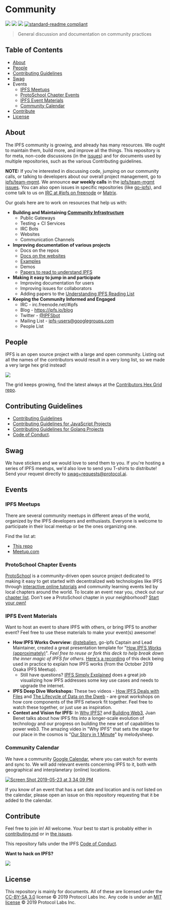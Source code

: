 # Community

[![](https://img.shields.io/badge/made%20by-Protocol%20Labs-blue.svg?style=flat-square)](http://ipn.io)
[![](https://img.shields.io/badge/project-IPFS-blue.svg?style=flat-square)](http://ipfs.io/)
[![](https://img.shields.io/badge/freenode-%23ipfs-blue.svg?style=flat-square)](http://webchat.freenode.net/?channels=%23ipfs)
[![standard-readme compliant](https://img.shields.io/badge/standard--readme-OK-green.svg?style=flat-square)](https://github.com/RichardLitt/standard-readme)

> General discussion and documentation on community practices

## Table of Contents

- [About](#about)
- [People](#people)
- [Contributing Guidelines](#contributing-guidelines)
- [Swag](#swag)
- Events
  - [IPFS Meetups](#ipfs-meetups)
  - [ProtoSchool Chapter Events](#protoschool-chapter-events)
  - [IPFS Event Materials](#ipfs-event-materials)
  - [Community Calendar](#community-calendar)
- [Contribute](#contribute)
- [License](#license)

## About

The IPFS community is growing, and already has many resources. We ought to maintain them, build more, and improve all the things. This repository is for meta, non-code discussions (in the [issues](issues)) and for documents used by multiple repositories, such as the various Contributing guidelines.

**NOTE:** If you're interested in discussing code, jumping on our community calls, or talking to developers about our overall project management, go to [ipfs/team-mgmt](https://github.com/ipfs/team-mgmt). We announce **our weekly calls** in the [ipfs/team-mgmt issues](https://github.com/ipfs/team-mgmt/issues). You can also open issues in specific repositories (like [go-ipfs](https://github.com/ipfs/go-ipfs)), and come talk to us on [IRC at #ipfs on freenode](http://webchat.freenode.net/?channels=%23ipfs) or [Matrix](https://matrix.to/#/!yhqiEdqNjyPbxtUjzm:matrix.org?via=matrix.org&via=swedneck.xyz&via=permaweb.io).

Our goals here are to work on resources that help us with:

- **Building and Maintaining [Community Infrastructure](https://github.com/ipfs/infrastructure)**
  - Public Gateways
  - Testing + CI Services
  - IRC Bots
  - Websites
  - Communication Channels
- **Improving documentation of various projects**
  - Docs on the repos
  - [Docs on the websites](https://ipfs.io/docs)
  - [Examples](https://ipfs.io/docs/examples)
  - Demos
  - [Papers to read to understand IPFS](https://github.com/ipfs/reading-list)
- **Making it easy to jump in and participate**
  - Improving documentation for users
  - Improving issues for collaborators
  - Adding papers to the [Understanding IPFS Reading List](https://github.com/ipfs/reading-list)
- **Keeping the Community Informed and Engaged**
  - IRC - irc.freenode.net/#ipfs
  - Blog - https://ipfs.io/blog
  - Twitter - [@IPFSbot](https://twitter.com/IPFSbot)
  - Mailing List - [ipfs-users@googlegroups.com](https://groups.google.com/forum/#!forum/ipfs-users)
  - People List

## People

IPFS is an open source project with a large and open community. Listing out all the names of the contributors would result in a very long list, so we made a very large hex grid instead!

[![](https://ipfs.io/ipfs/QmPNkiTxa8V2vaRLmTBJte5RZzkNYjiUYnvht6BUpqs8au/ipfs-people.jpg)](https://ipfs.io/ipfs/QmVNsFGDQPa2kJHUHxQmYJddzwDZdX2twpvwFF2jaChAix/)

The grid keeps growing, find the latest always at the [Contributors Hex Grid repo](https://github.com/ipfs/contributors-hex-grid#interplanetary-contributors-webpage).

## Contributing Guidelines

- [Contributing Guidelines](./CONTRIBUTING.md)
- [Contributing Guidelines for JavaScript Projects](./CONTRIBUTING_JS.md)
- [Contributing Guidelines for Golang Projects](./CONTRIBUTING_GO.md)
- [Code of Conduct](./code-of-conduct.md).

## Swag

We have stickers and we would love to send them to you. If you're hosting a series of IPFS meetups, we'd also love to send you T-shirts to distribute! Send your request directly to [swag+requests@protocol.ai](mailto:swag+requests@protocol.ai).

## Events

### IPFS Meetups

There are several community meetups in different areas of the world, organized by the IPFS developers and enthusiasts. Everyone is welcome to participate in their local meetup or be the ones organizing one.

Find the list at:

- [This repo](https://github.com/ipfs/community/issues?q=is%3Aissue+is%3Aopen+label%3Ameetup)
- [Meetup.com](https://meetup.com/pro/ipfs)

### ProtoSchool Chapter Events

[ProtoSchool](https://proto.school) is a community-driven open source project dedicated to making it easy to get started with decentralized web technologies like IPFS through [interactive online tutorials](https://proto.school/#/tutorials) and community learning events led by local chapters around the world. To locate an event near you, check out our [chapter list](https://proto.school/#/chapters). Don't see a ProtoSchool chapter in your neighborhood? [Start your own!](https://proto.school/#/host)

### IPFS Event Materials
Want to host an event to share IPFS with others, or bring IPFS to another event? Feel free to use these materials to make your event(s) awesome!

- **How IPFS Works Overview:** [@stebalien](http://github.com/@stebalien), go-ipfs Captain and Lead Maintainer, created a great presentation template for "[How IPFS Works (approximately)](https://docs.google.com/presentation/d/1wyrTNTERJV23R7PyLrNloBauygdq1SXerijvEUG62xI/edit)". _Feel free to reuse or fork this deck to help break down the inner magic of IPFS for others._ [Here's a recording](https://drive.google.com/file/d/1yRaBqjdu9mWeVzGl-pSPfwZ7XUjb2rwy/view) of this deck being used in practice to explain how IPFS works (from the October 2019 Osaka IPFS Meetup).
  - Still have questions? [IPFS Simply Explained](https://www.youtube.com/watch?v=5Uj6uR3fp-U) does a great job visualizing how IPFS addresses some key use cases and needs to upgrade the internet.
- **IPFS Deep Dive Workshops:** These two videos - [How IPFS Deals with Files](https://www.youtube.com/watch?v=Z5zNPwMDYGg&list=PLuhRWgmPaHtSsHMhjeWpfOzr8tonPaePu&index=2&t=0s) and [The Lifecycle of Data on the Dweb](https://www.youtube.com/watch?v=fLUq0RkiTBA&list=PLuhRWgmPaHtSsHMhjeWpfOzr8tonPaePu&index=3&t=8s) - are great workshops on how core components of the IPFS network fit together. Feel free to watch these together, or just use as inspiration.
- **Context and Vision for IPFS:** In [Why IPFS?](https://www.youtube.com/watch?v=zE_WSLbqqvo) and [Building Web3](https://www.youtube.com/watch?v=pJOG5Ql7ZD0), Juan Benet talks about how IPFS fits into a longer-scale evolution of technology and our progress on building the new set of capabilities to power web3. The amazing video in "Why IPFS" that sets the stage for our place in the cosmos is "[Our Story in 1 Minute](https://www.youtube.com/watch?v=ZSt9tm3RoUU)" by melodysheep.

### Community Calendar

We have a community [Google Calendar](https://calendar.google.com/calendar/embed?src=ipfs.io_eal36ugu5e75s207gfjcu0ae84@group.calendar.google.com&ctz=UTC), where you can watch for events and sync to. We will add relevant events concerning IPFS to it, both with geographical and interplanetary (online) locations. 

[![Screen Shot 2019-05-23 at 3 34 09 PM](https://user-images.githubusercontent.com/618519/58290901-3b86a600-7d70-11e9-98d0-03f25b58c7aa.png)](https://calendar.google.com/calendar/embed?src=ipfs.io_eal36ugu5e75s207gfjcu0ae84@group.calendar.google.com&ctz=UTC)

If you know of an event that has a set date and location and is _not_ listed on the calendar, please open an issue on this repository requesting that it be added to the calendar.

## Contribute

Feel free to join in! All welcome. Your best to start is probably either in [contributing.md](https://github.com/ipfs/community/blob/master/CONTRIBUTING.md) or in [the issues](https://github.com/ipfs/community/issues).

This repository falls under the IPFS [Code of Conduct](https://github.com/ipfs/community/blob/master/code-of-conduct.md).

**Want to hack on IPFS?**

[![](https://cdn.rawgit.com/jbenet/contribute-ipfs-gif/master/img/contribute.gif)](https://github.com/ipfs/community/blob/master/CONTRIBUTING.md)

## License

This repository is mainly for documents. All of these are licensed under the [CC-BY-SA 3.0](https://ipfs.io/ipfs/QmVreNvKsQmQZ83T86cWSjPu2vR3yZHGPm5jnxFuunEB9u) license © 2019 Protocol Labs Inc. Any code is under an [MIT license](LICENSE) © 2019 Protocol Labs Inc.
